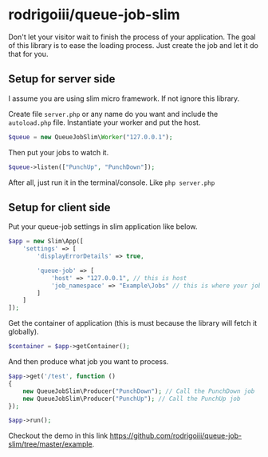 # rodrigoiii/queue-job-slim

Don't let your visitor wait to finish the process of your application.
The goal of this library is to ease the loading process.
Just create the job and let it do that for you.

## Setup for server side
I assume you are using slim micro framework. If not ignore this library.

Create file `server.php` or any name do you want and include the `autoload.php` file.
Instantiate your worker and put the host.

```php
$queue = new QueueJobSlim\Worker("127.0.0.1");
```

Then put your jobs to watch it.

```php
$queue->listen(["PunchUp", "PunchDown"]);
```
After all, just run it in the terminal/console. Like `php server.php`

## Setup for client side
Put your queue-job settings in slim application like below.

```php
$app = new Slim\App([
    'settings' => [
        'displayErrorDetails' => true,

        'queue-job' => [
            'host' => "127.0.0.1", // this is host
            'job_namespace' => "Example\Jobs" // this is where your jobs location
        ]
    ]
]);
```

Get the container of application (this is must because the library will fetch it globally).
```php
$container = $app->getContainer();
```

And then produce what job you want to process.
```php
$app->get('/test', function ()
{
    new QueueJobSlim\Producer("PunchDown"); // Call the PunchDown job
    new QueueJobSlim\Producer("PunchUp"); // Call the PunchUp job
});

$app->run();
```

Checkout the demo in this link https://github.com/rodrigoiii/queue-job-slim/tree/master/example.